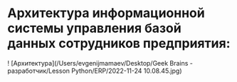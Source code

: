 

# Архитектура информационной системы управления базой данных сотрудников предприятия:

! [Архитектура](/Users/evgenijmamaev/Desktop/Geek Brains - разработчик/Lesson Python/ERP/2022-11-24 10.08.45.jpg)
